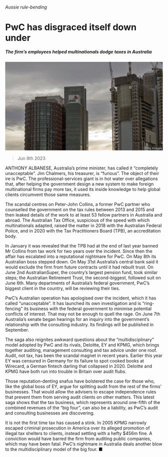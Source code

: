 ###### Aussie rule-bending

# PwC has disgraced itself down under 

##### The firm’s employees helped multinationals dodge taxes in Australia 

![image](images/20230610_WBP503.jpg) 

> Jun 8th 2023 

ANTHONY ALBANESE, Australia’s prime minister, has called it “completely unacceptable”. Jim Chalmers, his treasurer, is “furious”. The object of their ire is PwC. The professional-services giant is in hot water over allegations that, after helping the government design a new system to make foreign multinational firms pay more tax, it used its inside knowledge to help global clients circumvent those same measures.

The scandal centres on Peter-John Collins, a former PwC partner who counselled the government on the tax rules between 2013 and 2015 and then leaked details of the work to at least 53 fellow partners in Australia and abroad. The Australian Tax Office, suspicious of the speed with which multinationals adapted, raised the matter in 2018 with the Australian Federal Police, and in 2020 with the Tax Practitioners Board (TPB), an accreditation body.

In January it was revealed that the TPB had at the end of last year banned Mr Collins from tax work for two years over the incident. Since then the affair has escalated into a reputational nightmare for PwC. On May 8th its Australian boss stepped down. On May 31st Australia’s central bank said it would exclude the firm from future contracts until it had rebuilt trust. On June 2nd AustralianSuper, the country’s largest pension fund, took similar steps; the Australian Retirement Trust, the second-biggest, followed suit on June 6th. Many departments of Australia’s federal government, PwC’s biggest client in the country, will be reviewing their ties.

PwC’s Australian operation has apologised over the incident, which it has called “unacceptable”. It has launched its own investigation and is “ring-fencing” its business with the federal government to minimise potential conflicts of interest. That may not be enough to quell the rage. On June 7th Australia’s senate began hearings for an inquiry into the government’s relationship with the consulting industry. Its findings will be published in September.

The saga also reignites awkward questions about the “multidisciplinary” model adopted by PwC and its rivals, Deloitte, EY and KPMG, which brings together auditing, management consulting and tax advice under one roof. Audit, not tax, has been the scandal magnet in recent years. Earlier this year EY was censured in Germany for its failure to spot cooked books at Wirecard, a German fintech darling that collapsed in 2020. Deloitte and KPMG have both run into trouble in Britain over audit flubs.

Those reputation-denting snafus have bolstered the case for those who, like the global boss of EY, argue for splitting audit from the rest of the firms’ businesses. That would allow the advisers to escape independence rules that prevent them from serving audit clients on other matters. This latest saga shows that the tax business, which represents around one-fifth of the combined revenues of the “big four”, can also be a liability, as PwC’s audit and consulting businesses are discovering. 

It is not the first time tax has caused a stink. In 2005 KPMG narrowly escaped criminal prosecution in America over its alleged promotion of illegal tax shelters to clients, instead settling with a hefty $456m fine. A conviction would have barred the firm from auditing public companies, which may have been fatal. PwC’s nightmare in Australia deals another blow to the multidisciplinary model of the big four. ■


